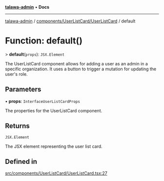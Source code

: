 [**talawa-admin**](../../../../README.md) • **Docs**

***

[talawa-admin](../../../../modules.md) / [components/UserListCard/UserListCard](../README.md) / default

# Function: default()

\> **default**(`props`): `JSX.Element`

The UserListCard component allows for adding a user as an admin in a specific organization.
It uses a button to trigger a mutation for updating the user's role.

## Parameters

• **props**: `InterfaceUserListCardProps`

The properties for the UserListCard component.

## Returns

`JSX.Element`

The JSX element representing the user list card.

## Defined in

[src/components/UserListCard/UserListCard.tsx:27](https://github.com/PalisadoesFoundation/talawa-admin/blob/4bef0939e3fab4672bfd3599312195b8557e01a3/src/components/UserListCard/UserListCard.tsx#L27)
